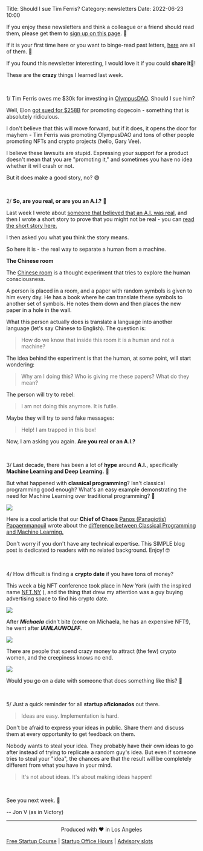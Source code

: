 Title: Should I sue Tim Ferris?
Category: newsletters
Date: 2022-06-23 10:00

If you enjoy these newsletters and think a colleague or a friend should read them, please get them to [sign up on this page](https://jon.io/). 📝

If it is your first time here or you want to binge-read past letters, [here](https://jon.io/category/newsletters) are all of them. 📰

If you found this newsletter interesting, I would love it if you could **share it**🔗!

These are the **crazy** things I learned last week.

<br>

1/ Tim Ferris owes me $30k for investing in [OlympusDAO](https://www.olympusdao.finance/). Should I sue him?

Well, Elon [got sued for $258B](https://coingeek.com/dogecoin-pyramid-scheme-promotion-lands-elon-musk-in-258b-lawsuit/) for promoting dogecoin - something that is absolutely ridiculous.

I don't believe that this will move forward, but if it does, it opens the door for mayhem - Tim Ferris was promoting OlympusDAO and tons of other people promoting NFTs and crypto projects (hello, Gary Vee).

I believe these lawsuits are stupid. Expressing your support for a product doesn't mean that you are "promoting it," and sometimes you have no idea whether it will crash or not.

But it does make a good story, no? 😅

<br>

2/ **So, are you real, or are you an A.I.?** 🧠

Last week I wrote about [someone that believed that an A.I. was real](https://jon.io/web5-and-ai), and then I wrote a short story to prove that you might not be real - you can [read the short story here.](https://jon.io/pages/day-minus-one)

I then asked you what **you** think the story means.

So here it is - the real way to separate a human from a machine.

**The Chinese room**

The [Chinese room](https://en.wikipedia.org/wiki/Chinese_room) is a thought experiment that tries to explore the human consciousness.

A person is placed in a room, and a paper with random symbols is given to him every day. He has a book where he can translate these symbols to another set of symbols. He notes them down and then places the new paper in a hole in the wall.

What this person actually does is translate a language into another language (let's say Chinese to English). The question is:

> How do we know that inside this room it is a human and not a machine?

The idea behind the experiment is that the human, at some point, will start wondering:

> Why am I doing this? Who is giving me these papers? What do they mean?

The person will try to rebel:

> I am not doing this anymore. It is futile.

Maybe they will try to send fake messages:

> Help! I am trapped in this box!

Now, I am asking you again. **Are you real or an A.I.?**

<br>

3/ Last decade, there has been a lot of **hype** around **A.I.**, specifically **Machine Learning and Deep Learning.**  🤖

But what happened with **classical programming**? Isn't classical programming good enough? What's an easy example demonstrating the need for Machine Learning over traditional programming? 🤔

![](https://sendfoxprod.b-cdn.net/media/HYtIRwshDFPW4u0ssgx4FpfJ24sZR5I2FsCwengf16325)

Here is a cool article that our **Chief of Chaos** [Panos (Panagiotis) Papaemmanouil](https://www.linkedin.com/in/panagiotis-papaemmanouil/) wrote about the [difference between Classical Programming and Machine Learning.](https://medium.com/codex/classical-programming-vs-machine-learning-in-plain-english-3f39c56673d9)

Don't worry if you don't have any technical expertise. This SIMPLE blog post is dedicated to readers with no related background. Enjoy! 🤓

<br>

4/ How difficult is finding a **crypto date** if you have tons of money?

This week a big NFT conference took place in New York (with the inspired name [NFT.NY](http://www.nft.nyc/) ), and the thing that drew my attention was a guy buying advertising space to find his crypto date.

![](https://sendfoxprod.b-cdn.net/media/leZ9D5luWkVxfPtAqGUrqgcD1QxIG9D3DJzdtuX116325)

After **_Michaela_** didn't bite (come on Michaela, he has an expensive NFT!), he went after **_IAMLAUWOLFF_**.

![](https://sendfoxprod.b-cdn.net/media/ZGp5ImWdcqBx6a8VenngwJIyDnsFYlByxKOB9kIK16325)

There are people that spend crazy money to attract (the few) crypto women, and the creepiness knows no end.

![](https://sendfoxprod.b-cdn.net/media/Is306u64atJcFOM1juNCN7sb4rz518Sla1MefSUl16325)

Would you go on a date with someone that does something like this? 🤔

<br>

5/ Just a quick reminder for all **startup aficionados** out there.

> Ideas are easy. Implementation is hard.

Don't be afraid to express your ideas in public. Share them and discuss them at every opportunity to get feedback on them.

Nobody wants to steal your idea. They probably have their own ideas to go after instead of trying to replicate a random guy's idea. But even if someone tries to steal your "idea", the chances are that the result will be completely different from what you have in your mind.

> It's not about ideas. It's about making ideas happen!

<br>

See you next week. 🚀

-- Jon V (as in Victory)

---

<div align="center">
  Produced with ❤️ in Los Angeles
</div>


[Free Startup Course](https://jon.io/pages/built-to-fail) | [Startup Office Hours](https://jon.io/startup-office-hours) | [Advisory slots](https://jon.io/advisory)
